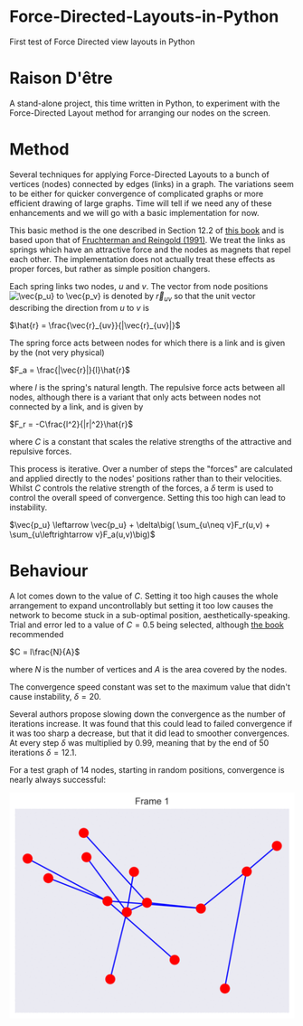 # Force-Directed-Layouts-in-Python
First test of Force Directed view layouts in Python

# Raison D'être 
A stand-alone project, this time written in Python, to experiment with the Force-Directed Layout method for arranging our nodes on the screen.

# Method
Several techniques for applying Force-Directed Layouts to a bunch of vertices (nodes) connected by edges (links) in a graph.  The variations seem to be either for quicker convergence of complicated graphs or more efficient drawing of large graphs.  Time will tell if we need any of these enhancements and we will go with a basic implementation for now.

This basic method is the one described in Section 12.2 of [this book](http://cs.brown.edu/people/rtamassi/gdhandbook/chapters/force-directed.pdf) and is based upon that of [Fruchterman and Reingold (1991)](http://citeseerx.ist.psu.edu/viewdoc/download?doi=10.1.1.13.8444&rep=rep1&type=pdf).  We treat the links as springs which have an attractive force and the nodes as magnets that repel each other.  The implementation does not actually treat these effects as proper forces, but rather as simple position changers.

Each spring links two nodes, $`u`$ and $`v`$.  The vector from node positions ![$`\vec{p_u}`$ to $`\vec{p_v}`$](https://latex.codecogs.com/svg.download?%5Cvec%7Bp_u%7D%24%20to%20%24%5Cvec%7Bp_v%7D)  is denoted by $`\vec{r}_{uv}`$ so that the unit vector describing the direction from $`u`$ to $`v`$ is

$`\hat{r} = \frac{\vec{r}_{uv}}{|\vec{r}_{uv}|}`$

The spring force acts between nodes for which there is a link and is given by the (not very physical)

$`F_a = \frac{|\vec{r}|}{l}\hat{r}`$

where $`l`$ is the spring's natural length.  The repulsive force acts between all nodes, although there is a variant that only acts between nodes not connected by a link, and is given by

$`F_r = -C\frac{l^2}{|r|^2}\hat{r}`$

where $`C`$ is a constant that scales the relative strengths of the attractive and repulsive forces.

This process is iterative.  Over a number of steps the "forces" are calculated and applied directly to the nodes' positions rather than to their velocities.  Whilst $`C`$ controls the relative strength of the forces, a $`\delta`$ term is used to control the overall speed of convergence.  Setting this too high can lead to instability.

$`\vec{p_u} \leftarrow \vec{p_u} + \delta\big( \sum_{u\neq v}F_r(u,v) + \sum_{u\leftrightarrow v}F_a(u,v)\big)`$

# Behaviour
A lot comes down to the value of $`C`$.  Setting it too high causes the whole arrangement to expand uncontrollably but setting it too low causes the network to become stuck in a sub-optimal position, aesthetically-speaking.  Trial and error led to a value of $`C=0.5`$ being selected, although [the book](http://cs.brown.edu/people/rtamassi/gdhandbook/chapters/force-directed.pdf) recommended

$`C = l\frac{N}{A}`$

where $`N`$ is the number of vertices and $`A`$ is the area covered by the nodes.

The convergence speed constant was set to the maximum value that didn't cause instability, $`\delta=20`$.

Several authors propose slowing down the convergence as the number of iterations increase.  It was found that this could lead to failed convergence if it was too sharp a decrease, but that it did lead to smoother convergences.  At every step $`\delta`$ was multiplied by 0.99, meaning that by the end of 50 iterations $`\delta = 12.1`$.

For a test graph of 14 nodes, starting in random positions, convergence is nearly always successful:

![Convergence_GIF.gif](Convergence_GIF.gif)

